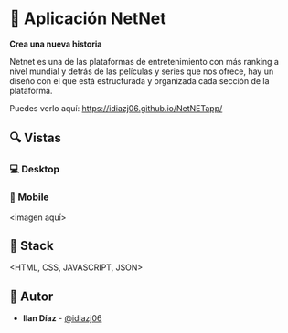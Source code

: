 # 💎 Aplicación NetNet


**Crea una nueva historia**&nbsp; &nbsp; &nbsp;&nbsp;

Netnet es una de las plataformas de entretenimiento con más ranking a nivel mundial y detrás de las películas y series que nos ofrece, hay un diseño con el que está estructurada y organizada cada sección de la plataforma.


Puedes verlo aquí: https://idiazj06.github.io/NetNETapp/


## 🔍 Vistas 

### 💻 Desktop



### 📱 Mobile

<imagen aquí>

## 📌 Stack

<HTML, CSS, JAVASCRIPT, JSON>

## 🌟 Autor

* **Ilan Díaz**  - [@idiazj06](https://github.com/idiazj06)